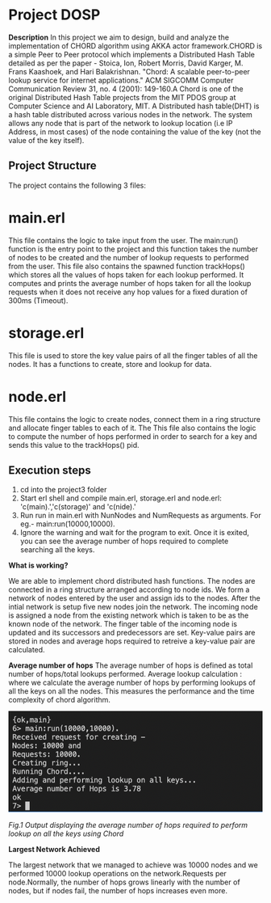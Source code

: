 # Project DOSP



**Description**
In this project we aim to design, build and analyze the implementation of CHORD algorithm using AKKA actor framework.CHORD is a simple Peer to Peer protocol which implements a Distributed Hash Table detailed as per the paper - Stoica, Ion, Robert Morris, David Karger, M. Frans Kaashoek, and Hari Balakrishnan. "Chord: A scalable peer-to-peer lookup service for internet applications." ACM SIGCOMM Computer Communication Review 31, no. 4 (2001): 149-160.A Chord is one of the original Distributed Hash Table projects from the MIT PDOS group at Computer Science and AI Laboratory, MIT. A Distributed hash table(DHT) is a hash table distributed across various nodes in the network. The system allows any node that is part of the network to lookup location (i.e IP Address, in most cases) of the node containing the value of the key (not the value of the key itself).


## Project Structure
The project contains the following 3 files:

# main.erl
This file contains the logic to take input from the user. The main:run() function is the entry point to the project and this function takes the number of nodes to be created and the number of lookup requests to performed from the user. This file also contains the spawned function trackHops() which stores all the values of hops taken for each lookup performed. It computes and prints the average number of hops taken for all the lookup requests when it does not receive any hop values for a fixed duration of 300ms (Timeout).

# storage.erl
This file is used to store the key value pairs of all the finger tables of all the nodes. It has a functions to create, store and lookup for data.

# node.erl
This file contains the logic to create nodes, connect them in a ring structure and allocate finger tables to each of it. The This file also contains the logic to compute the number of hops performed in order to search for a key and sends this value to the trackHops() pid.


## Execution steps
1. cd into the project3 folder
2. Start erl shell and compile main.erl, storage.erl and node.erl: 'c(main).','c(storage)' and 'c(nide).'
3. Run run in main.erl with NunNodes and NumRequests as arguments.
For eg.- main:run(10000,10000).
4. Ignore the warning and wait for the program to exit. Once it is exited, you can see the average number of hops required to complete searching all the keys.


**What is working?**

We are able to implement chord distributed hash functions. The nodes are connected in a ring structure arranged according to node ids.
We form a network of nodes entered by the user and assign ids to the nodes. After the intial network is setup five new nodes join the network. The incoming node is assigned a node from the existing network which is taken to be as the known node of the network. The finger table of the incoming node is updated and its successors and predecessors are set.
Key-value pairs are stored in nodes and average hops required to retreive a key-value pair are calculated.

**Average number of hops**
The average number of hops is defined as total number of hops/total lookups performed.
Average lookup calculation : where we calculate the average number of hops by performing lookups of all the keys on all the nodes. This measures the performance and the time complexity of chord algorithm.

![Fig-1](https://github.com/vanshika2809/dosp_project1/blob/main/project3.png)

*Fig.1 Output displaying the average number of hops required to perform lookup on all the keys using Chord*

**Largest Network Achieved**

The largest network that we managed to achieve was 10000 nodes and we performed 10000 lookup operations on the network.Requests per node.Normally, the number of hops grows linearly with the number of nodes, but if nodes fail, the number of hops increases even more.



